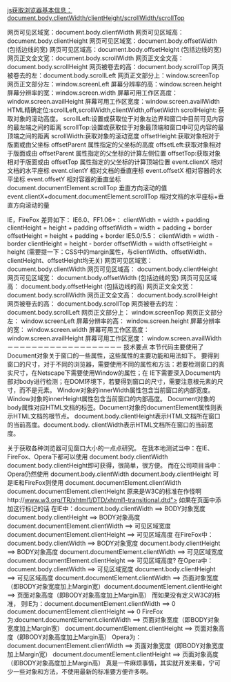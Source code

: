 [js获取浏览器基本信息：document.body.clientWidth/clientHeight/scrollWidth/scrollTop](http://blog.csdn.net/zjlovety/article/details/6641644)


网页可见区域宽：document.body.clientWidth
网页可见区域高：document.body.clientHeight
网页可见区域宽：document.body.offsetWidth (包括边线的宽)
网页可见区域高：document.body.offsetHeight (包括边线的宽)
网页正文全文宽：document.body.scrollWidth
网页正文全文高：document.body.scrollHeight
网页被卷去的高：document.body.scrollTop
网页被卷去的左：document.body.scrollLeft
网页正文部分上：window.screenTop
网页正文部分左：window.screenLeft
屏幕分辨率的高：window.screen.height
屏幕分辨率的宽：window.screen.width
屏幕可用工作区高度：window.screen.availHeight
屏幕可用工作区宽度：window.screen.availWidth
HTML精确定位:scrollLeft,scrollWidth,clientWidth,offsetWidth
scrollHeight: 获取对象的滚动高度。
scrollLeft:设置或获取位于对象左边界和窗口中目前可见内容的最左端之间的距离
scrollTop:设置或获取位于对象最顶端和窗口中可见内容的最顶端之间的距离
scrollWidth:获取对象的滚动宽度
offsetHeight:获取对象相对于版面或由父坐标 offsetParent 属性指定的父坐标的高度
offsetLeft:获取对象相对于版面或由 offsetParent 属性指定的父坐标的计算左侧位置
offsetTop:获取对象相对于版面或由 offsetTop 属性指定的父坐标的计算顶端位置
event.clientX 相对文档的水平座标
event.clientY 相对文档的垂直座标
event.offsetX 相对容器的水平坐标
event.offsetY 相对容器的垂直坐标
document.documentElement.scrollTop 垂直方向滚动的值
event.clientX+document.documentElement.scrollTop 相对文档的水平座标+垂直方向滚动的量

IE，FireFox 差异如下：
IE6.0、FF1.06+：
clientWidth = width + padding
clientHeight = height + padding
offsetWidth = width + padding + border
offsetHeight = height + padding + border
IE5.0/5.5：
clientWidth = width - border
clientHeight = height - border
offsetWidth = width
offsetHeight = height
(需要提一下：CSS中的margin属性，与clientWidth、offsetWidth、clientHeight、offsetHeight均无关)
网页可见区域宽： document.body.clientWidth
网页可见区域高： document.body.clientHeight
网页可见区域宽： document.body.offsetWidth (包括边线的宽)
网页可见区域高： document.body.offsetHeight (包括边线的高)
网页正文全文宽： document.body.scrollWidth
网页正文全文高： document.body.scrollHeight
网页被卷去的高： document.body.scrollTop
网页被卷去的左： document.body.scrollLeft
网页正文部分上： window.screenTop
网页正文部分左： window.screenLeft
屏幕分辨率的高： window.screen.height
屏幕分辨率的宽： window.screen.width
屏幕可用工作区高度： window.screen.availHeight
屏幕可用工作区宽度： window.screen.availWidth
－－－－－－－－－－－－－－－－－－－
技术要点
本节代码主要使用了Document对象关于窗口的一些属性，这些属性的主要功能和用法如下。
要得到窗口的尺寸，对于不同的浏览器，需要使用不同的属性和方法：若要检测窗口的真实尺寸，在Netscape下需要使用Window的属性；在 IE下需要深入Document内部对body进行检测；在DOM环境下，若要得到窗口的尺寸，需要注意根元素的尺寸，而不是元素。
Window对象的innerWidth属性包含当前窗口的内部宽度。Window对象的innerHeight属性包含当前窗口的内部高度。
Document对象的body属性对应HTML文档的标签。Document对象的documentElement属性则表示HTML文档的根节点。
document.body.clientHeight表示HTML文档所在窗口的当前高度。document.body. clientWidth表示HTML文档所在窗口的当前宽度。

关于获取各种浏览器可见窗口大小的一点点研究。
在我本地测试当中：在IE、FireFox、Opera下都可以使用
document.body.clientWidth
document.body.clientHeight即可获得，很简单，很方便。
而在公司项目当中：Opera仍然使用
document.body.clientWidth
document.body.clientHeight
可是IE和FireFox则使用
document.documentElement.clientWidth
document.documentElement.clientHeight
原来是W3C的标准在作怪啊http://www.w3.org/TR/xhtml1/DTD/xhtml1-transitional.dtd">
如果在页面中添加这行标记的话
在IE中：document.body.clientWidth ==> BODY对象宽度
document.body.clientHeight ==> BODY对象高度
document.documentElement.clientWidth ==> 可见区域宽度
document.documentElement.clientHeight ==> 可见区域高度
在FireFox中：document.body.clientWidth ==> BODY对象宽度
document.body.clientHeight ==> BODY对象高度
document.documentElement.clientWidth ==> 可见区域宽度
document.documentElement.clientHeight ==> 可见区域高度?
在Opera中： document.body.clientWidth ==> 可见区域宽度
document.body.clientHeight ==> 可见区域高度
document.documentElement.clientWidth ==> 页面对象宽度（即BODY对象宽度加上Margin宽）document.documentElement.clientHeight ==> 页面对象高度（即BODY对象高度加上Margin高）
而如果没有定义W3C的标准，
则IE为：document.documentElement.clientWidth ==> 0
document.documentElement.clientHeight ==> 0
FireFox为:document.documentElement.clientWidth ==> 页面对象宽度（即BODY对象宽度加上Margin宽）
document.documentElement.clientHeight ==> 页面对象高度（即BODY对象高度加上Margin高）
Opera为：document.documentElement.clientWidth ==> 页面对象宽度（即BODY对象宽度加上Margin宽）
document.documentElement.clientHeight ==> 页面对象高度（即BODY对象高度加上Margin高）
真是一件麻烦事情，其实就开发来看，宁可少一些对象和方法，不使用最新的标准要方便许多啊。